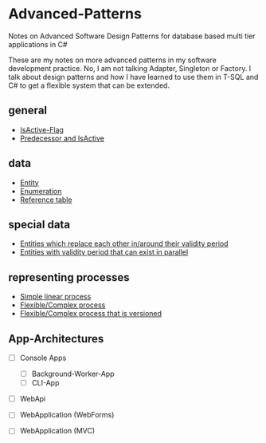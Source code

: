 # Advanced-Patterns
Notes on Advanced Software Design Patterns for database based multi tier applications in C#

These are my notes on more advanced patterns in my software development practice.
No, I am not talking Adapter, Singleton or Factory. 
I talk about design patterns and how I have learned to use them in T-SQL and C# to get a flexible system that can be extended.

## general

- [IsActive-Flag](IsActive.md)
- [Predecessor and IsActive](Predecessor-and-IsActive.md)

## data

- [Entity](Entity.md)
- [Enumeration](Enumeration.md)
- [Reference table](Reference-Table.md)

## special data

- [Entities which replace each other in/around their validity period](Entity-with-validity-period-one-active.md)
- [Entities with validity period that can exist in parallel](Entity-with-validity-period-that-can-exist-in-parallel.md)

## representing processes

- [Simple linear process](Process-Simple.md)
- [Flexible/Complex process](Process-Complex.md)
- [Flexible/Complex process that is versioned](Process-Complex-Versioned.md)


## App-Architectures 

- [ ] Console Apps
  - [ ] Background-Worker-App
  - [ ] CLI-App
- [ ] WebApi
- [ ] WebApplication (WebForms)
- [ ] WebApplication (MVC)

